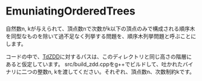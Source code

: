 # EmuniatingOrderedTrees 
自然数n, kが与えられて、頂点数nで次数がk以下の頂点のみで構成される順序木を同型なものを除いて過不足なく列挙する問題を、順序木列挙問題と呼ぶことにします。

コードの中で、[TdZDD](https://github.com/kunisura/TdZdd)に対するパスは、このディレクトリと同じ高さの階層にあると仮定しています。
src/build_zdd.cppをg++でビルドして、吐かれたバイナリに二つの整数n, kを渡してください。それぞれ、頂点数n、次数制約kです。
